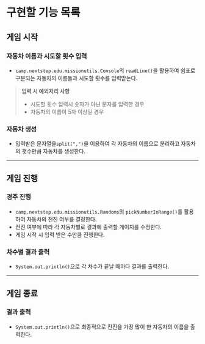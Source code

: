 # 구현할 기능 목록

## 게임 시작

### 자동차 이름과 시도할 횟수 입력

- `camp.nextstep.edu.missionutils.Console`의 `readLine()`을 활용하여 쉼표로 구분되는 자동차의 이름들과 시도할 횟수를 입력받는다.

>**입력 시 예외처리 사항**
>
>- 시도할 횟수 입력시 숫자가 아닌 문자를 입력한 경우
>- 자동차의 이름이 5자 이상일 경우

### 자동차 생성

- 입력받은 문자열을`split(",")`을 이용하여 각 자동차의 이름으로 분리하고 자동차의 갯수만큼 자동차를 생성한다.

---

## 게임 진행

### 경주 진행

- `camp.nextstep.edu.missionutils.Randoms`의 `pickNumberInRange()`를 활용하여 자동차의 전진 여부를 결정한다.
- 전진 여부에 따라 각 자동차별로 결과에 출력할 게이지를 수정한다.
- 게임 시작 시 입력 받은 수만큼 진행한다.

### 차수별 결과 출력

- `System.out.println()`으로 각 차수가 끝날 때마다 결과를 출력한다.

---

## 게임 종료

### 결과 출력

- `System.out.println()`으로 최종적으로 전진을 가장 많이 한 자동차의 이름을 출력한다.